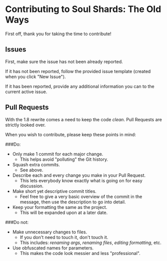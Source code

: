 # Contributing to Soul Shards: The Old Ways

First off, thank you for taking the time to contribute!

## Issues

First, make sure the issue has not been already reported. 

If it has not been reported, follow the provided issue template (created when you click "New Issue").

If it has been reported, provide any additional information you can to the current active issue.

## Pull Requests

With the 1.8 rewrite comes a need to keep the code *clean*. Pull Requests are strictly looked over.

When you wish to contribute, please keep these points in mind:

###Do:
* Only make 1 commit for each major change. 
    * This helps avoid "polluting" the Git history.
* Squash extra commits.
    * See above.
* Describe each and every change you make in your Pull Request.
    * This lets everybody know exactly what is going on for easy discussion.
* Make short yet descriptive commit titles.
    * Feel free to give a very basic overview of the commit in the message, then use the description to go into detail.
* Keep your formatting the same as the project. 
    * This will be expanded upon at a later date.

###Do not:
* Make unnecessary changes to files.
    * If you don't need to touch it, don't touch it. 
    * This includes: *renaming args*, *renaming files*, *editing formatting*, etc.
* Use obfuscated names for parameters.
    * This makes the code look messier and less "professional".